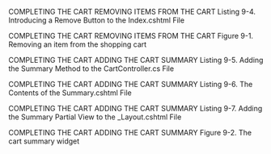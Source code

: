 COMPLETING THE CART
    REMOVING ITEMS FROM THE CART
        Listing 9-4. Introducing a Remove Button to the Index.cshtml File

COMPLETING THE CART
    REMOVING ITEMS FROM THE CART
        Figure 9-1. Removing an item from the shopping cart

COMPLETING THE CART
    ADDING THE CART SUMMARY
        Listing 9-5. Adding the Summary Method to the CartController.cs File

COMPLETING THE CART
    ADDING THE CART SUMMARY
        Listing 9-6. The Contents of the Summary.cshtml File

COMPLETING THE CART
    ADDING THE CART SUMMARY
        Listing 9-7. Adding the Summary Partial View to the _Layout.cshtml File

COMPLETING THE CART
    ADDING THE CART SUMMARY
        Figure 9-2. The cart summary widget